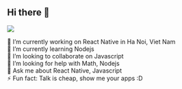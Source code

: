 ## Hi there 👋
![](https://komarev.com/ghpvc/?username=hieumai97)


🔭 I’m currently working on React Native in Ha Noi, Viet Nam<br>
🌱 I’m currently learning Nodejs<br>
👯 I’m looking to collaborate on Javascript<br>
🤔 I’m looking for help with Math, Nodejs<br>
💬 Ask me about React Native, Javascript<br>
⚡ Fun fact: Talk is cheap, show me your apps :D


